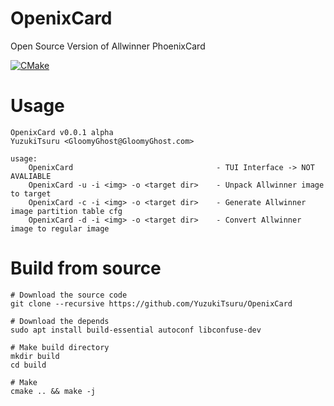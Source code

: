 # OpenixCard

Open Source Version of Allwinner PhoenixCard

[![CMake](https://github.com/YuzukiTsuru/OpenixCard/actions/workflows/cmake.yml/badge.svg)](https://github.com/YuzukiTsuru/OpenixCard/actions/workflows/cmake.yml)

# Usage

```
OpenixCard v0.0.1 alpha 
YuzukiTsuru <GloomyGhost@GloomyGhost.com>

usage:
    OpenixCard                                - TUI Interface -> NOT AVALIABLE
    OpenixCard -u -i <img> -o <target dir>    - Unpack Allwinner image to target
    OpenixCard -c -i <img> -o <target dir>    - Generate Allwinner image partition table cfg
    OpenixCard -d -i <img> -o <target dir>    - Convert Allwinner image to regular image
```

# Build from source
```
# Download the source code
git clone --recursive https://github.com/YuzukiTsuru/OpenixCard

# Download the depends
sudo apt install build-essential autoconf libconfuse-dev

# Make build directory
mkdir build
cd build

# Make
cmake .. && make -j
```
